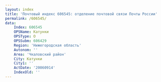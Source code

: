 ```yaml
---
layout: index
title: 'Почтовый индекс 606545: отделение почтовой связи Почты России'
permalink: /606545/
data:
    Index: 606545
    OPSName: Катунки
    OPSType: О
    OPSSubm: 606429
    Region: 'Нижегородская область'
    Autonom: ''
    Area: 'Чкаловский район'
    City: Катунки
    City1: ''
    ActDate: '20060914'
    IndexOld: ''
---
```

